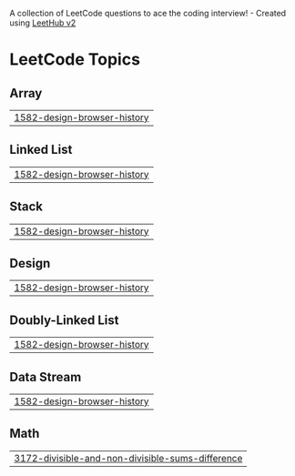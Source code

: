 A collection of LeetCode questions to ace the coding interview! - Created using [LeetHub v2](https://github.com/arunbhardwaj/LeetHub-2.0)
<!---LeetCode Topics Start-->
# LeetCode Topics
## Array
|  |
| ------- |
| [1582-design-browser-history](https://github.com/MadannagariRaju/LinkedList/tree/master/1582-design-browser-history) |
## Linked List
|  |
| ------- |
| [1582-design-browser-history](https://github.com/MadannagariRaju/LinkedList/tree/master/1582-design-browser-history) |
## Stack
|  |
| ------- |
| [1582-design-browser-history](https://github.com/MadannagariRaju/LinkedList/tree/master/1582-design-browser-history) |
## Design
|  |
| ------- |
| [1582-design-browser-history](https://github.com/MadannagariRaju/LinkedList/tree/master/1582-design-browser-history) |
## Doubly-Linked List
|  |
| ------- |
| [1582-design-browser-history](https://github.com/MadannagariRaju/LinkedList/tree/master/1582-design-browser-history) |
## Data Stream
|  |
| ------- |
| [1582-design-browser-history](https://github.com/MadannagariRaju/LinkedList/tree/master/1582-design-browser-history) |
## Math
|  |
| ------- |
| [3172-divisible-and-non-divisible-sums-difference](https://github.com/MadannagariRaju/LinkedList/tree/master/3172-divisible-and-non-divisible-sums-difference) |
<!---LeetCode Topics End-->